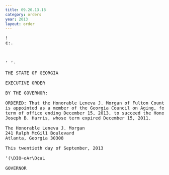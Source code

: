 ```yaml
---
title: 09.20.13.18
category: orders
year: 2013
layout: order
---
```


<pre>!
¢:.

   

‘ ‘-

THE STATE OF GEORGIA

EXECUTIVE ORDER

BY THE GOVERNOR:

ORDERED: That the Honorable Leneva J. Morgan of Fulton County, Georgia,
is appointed as a member of the Georgia Council on Aging, for a
term of office ending December 15, 2013, to succeed the Honorable
Joseph B. Harris, whose term expired December 15, 2011.

The Honorable Leneva J. Morgan
241 Ralph McGil1 Boulevard
Atlanta, Georgia 30308

This twentieth day of September, 2013

‘(\DIO~oAr\D¢aL

GOVERNOR

</pre>
